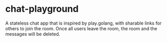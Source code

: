 # chat-playground

A stateless chat app that is inspired by play.golang, with sharable links for others to join the room. Once all users leave the room, the room and the messages will be deleted.

